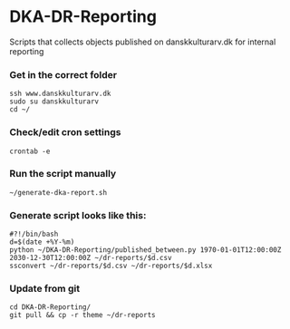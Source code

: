 # DKA-DR-Reporting
Scripts that collects objects published on danskkulturarv.dk for internal reporting


### Get in the correct folder
```
ssh www.danskkulturarv.dk
sudo su danskkulturarv
cd ~/
```

### Check/edit cron settings
```
crontab -e
```

### Run the script manually
```
~/generate-dka-report.sh
```

### Generate script looks like this:
```
#?!/bin/bash
d=$(date +%Y-%m)
python ~/DKA-DR-Reporting/published_between.py 1970-01-01T12:00:00Z 2030-12-30T12:00:00Z ~/dr-reports/$d.csv
ssconvert ~/dr-reports/$d.csv ~/dr-reports/$d.xlsx
```

### Update from git
```
cd DKA-DR-Reporting/
git pull && cp -r theme ~/dr-reports
```
